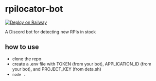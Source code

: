 # rpilocator-bot

[![Deploy on Railway](https://railway.app/button.svg)](https://railway.app/new/template/kxt68r?referralCode=uFhfCw)

A Discord bot for detecting new RPIs in stock

## how to use

- clone the repo
- create a .env file with TOKEN (from your bot), APPLICATION_ID (from your bot), and PROJECT_KEY (from deta.sh)
- `node .`
